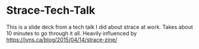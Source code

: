# Strace-Tech-Talk
This is a slide deck from a tech talk I did about strace at work.  Takes about 10 minutes to go through it all.  Heavily influenced by https://jvns.ca/blog/2015/04/14/strace-zine/
